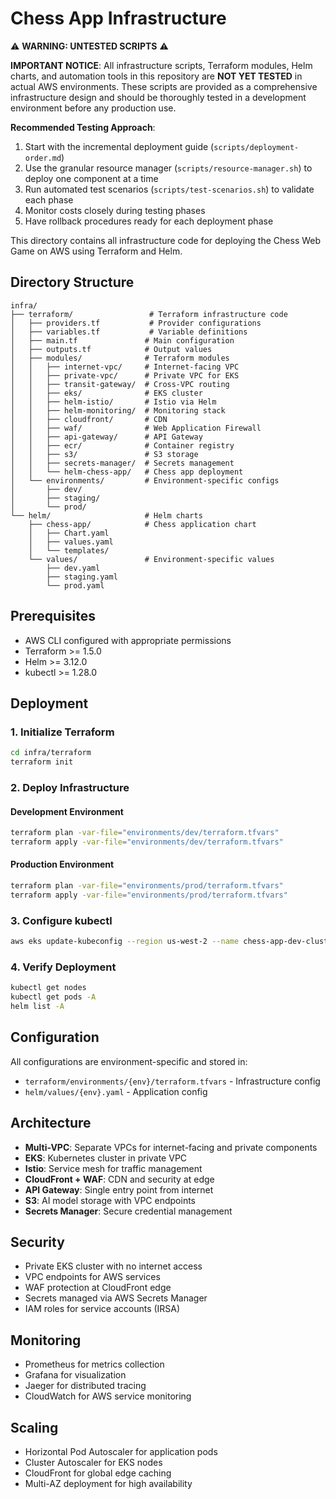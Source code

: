 # Chess App Infrastructure

⚠️ **WARNING: UNTESTED SCRIPTS** ⚠️

**IMPORTANT NOTICE**: All infrastructure scripts, Terraform modules, Helm charts, and automation tools in this repository are **NOT YET TESTED** in actual AWS environments. These scripts are provided as a comprehensive infrastructure design and should be thoroughly tested in a development environment before any production use.

**Recommended Testing Approach**:
1. Start with the incremental deployment guide (`scripts/deployment-order.md`)
2. Use the granular resource manager (`scripts/resource-manager.sh`) to deploy one component at a time
3. Run automated test scenarios (`scripts/test-scenarios.sh`) to validate each phase
4. Monitor costs closely during testing phases
5. Have rollback procedures ready for each deployment phase

This directory contains all infrastructure code for deploying the Chess Web Game on AWS using Terraform and Helm.

## Directory Structure

```
infra/
├── terraform/                 # Terraform infrastructure code
│   ├── providers.tf           # Provider configurations
│   ├── variables.tf           # Variable definitions
│   ├── main.tf               # Main configuration
│   ├── outputs.tf            # Output values
│   ├── modules/              # Terraform modules
│   │   ├── internet-vpc/     # Internet-facing VPC
│   │   ├── private-vpc/      # Private VPC for EKS
│   │   ├── transit-gateway/  # Cross-VPC routing
│   │   ├── eks/              # EKS cluster
│   │   ├── helm-istio/       # Istio via Helm
│   │   ├── helm-monitoring/  # Monitoring stack
│   │   ├── cloudfront/       # CDN
│   │   ├── waf/              # Web Application Firewall
│   │   ├── api-gateway/      # API Gateway
│   │   ├── ecr/              # Container registry
│   │   ├── s3/               # S3 storage
│   │   ├── secrets-manager/  # Secrets management
│   │   └── helm-chess-app/   # Chess app deployment
│   └── environments/         # Environment-specific configs
│       ├── dev/
│       ├── staging/
│       └── prod/
└── helm/                     # Helm charts
    ├── chess-app/            # Chess application chart
    │   ├── Chart.yaml
    │   ├── values.yaml
    │   └── templates/
    └── values/               # Environment-specific values
        ├── dev.yaml
        ├── staging.yaml
        └── prod.yaml
```

## Prerequisites

- AWS CLI configured with appropriate permissions
- Terraform >= 1.5.0
- Helm >= 3.12.0
- kubectl >= 1.28.0

## Deployment

### 1. Initialize Terraform

```bash
cd infra/terraform
terraform init
```

### 2. Deploy Infrastructure

#### Development Environment
```bash
terraform plan -var-file="environments/dev/terraform.tfvars"
terraform apply -var-file="environments/dev/terraform.tfvars"
```

#### Production Environment
```bash
terraform plan -var-file="environments/prod/terraform.tfvars"
terraform apply -var-file="environments/prod/terraform.tfvars"
```

### 3. Configure kubectl

```bash
aws eks update-kubeconfig --region us-west-2 --name chess-app-dev-cluster
```

### 4. Verify Deployment

```bash
kubectl get nodes
kubectl get pods -A
helm list -A
```

## Configuration

All configurations are environment-specific and stored in:
- `terraform/environments/{env}/terraform.tfvars` - Infrastructure config
- `helm/values/{env}.yaml` - Application config

## Architecture

- **Multi-VPC**: Separate VPCs for internet-facing and private components
- **EKS**: Kubernetes cluster in private VPC
- **Istio**: Service mesh for traffic management
- **CloudFront + WAF**: CDN and security at edge
- **API Gateway**: Single entry point from internet
- **S3**: AI model storage with VPC endpoints
- **Secrets Manager**: Secure credential management

## Security

- Private EKS cluster with no internet access
- VPC endpoints for AWS services
- WAF protection at CloudFront edge
- Secrets managed via AWS Secrets Manager
- IAM roles for service accounts (IRSA)

## Monitoring

- Prometheus for metrics collection
- Grafana for visualization
- Jaeger for distributed tracing
- CloudWatch for AWS service monitoring

## Scaling

- Horizontal Pod Autoscaler for application pods
- Cluster Autoscaler for EKS nodes
- CloudFront for global edge caching
- Multi-AZ deployment for high availability